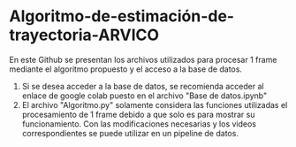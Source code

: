 # Algoritmo-de-estimación-de-trayectoria-ARVICO
En este Github se presentan los archivos utilizados para procesar 1 frame mediante el algoritmo propuesto y el acceso a la base de datos.

1. Si se desea acceder a la base de datos, se recomienda acceder al enlace de google colab puesto en el archivo "Base de datos.ipynb"
2. El archivo "Algoritmo.py" solamente considera las funciones utilizadas el procesamiento de 1 frame debido a que solo es para mostrar su funcionamiento. Con las modificaciones necesarias y los videos correspondientes se puede utilizar en un pipeline de datos.
